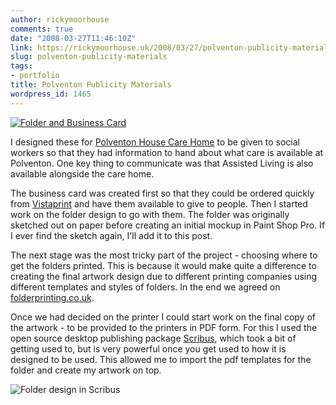```yaml
---
author: rickymoorhouse
comments: true
date: "2008-03-27T11:46:10Z"
link: https://rickymoorhouse.uk/2008/03/27/polventon-publicity-materials/
slug: polventon-publicity-materials
tags:
- portfolio
title: Polventon Publicity Materials
wordpress_id: 1465
---
```


[![Folder and Business Card](http://rickymoorhouse.files.wordpress.com/2008/03/polventon440.jpg)](http://samespirit.net/ricky/2008/03/27/polventon-publicity-materials/polventon440/)





I designed these for [Polventon House Care Home](http://polventon.co.uk) to be given to social workers so that they had information to hand about what care is available at Polventon. One key thing to communicate was that Assisted Living is also available alongside the care home.

<!--more-->


The business card was created first so that they could be ordered quickly from [Vistaprint](http://vistaprint.co.uk) and have them available to give to people. Then I started work on the folder design to go with them. The folder was originally sketched out on paper before creating an initial mockup in Paint Shop Pro. If I ever find the sketch again, I'll add it to this post. 





The next stage was the most tricky part of the project  - choosing where to get the folders printed. This is because it would make quite a difference to creating the final artwork design due to different printing companies using different templates and styles of folders. In the end we agreed on [folderprinting.co.uk](http://folderprinting.co.uk).






Once we had decided on the printer I could start work on the final copy of the artwork - to be provided to the printers in PDF form. For this I used the open source desktop publishing package [Scribus](http://www.scribus.net/), which took a bit of getting used to, but is very powerful once you get used to how it is designed to be used. This allowed me to import the pdf templates for the folder and create my artwork on top.





![Folder design in Scribus](/ricky/images/blog/scribus.jpg)

